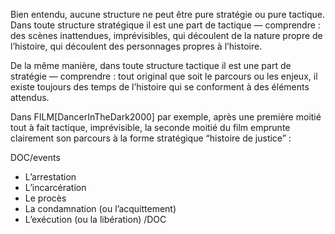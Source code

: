 <!-- Page: #19 Mixité des structures -->

Bien entendu, aucune structure ne peut être pure stratégie ou pure tactique. Dans toute structure stratégique il est une part de tactique — comprendre : des scènes inattendues, imprévisibles, qui découlent de la nature propre de l’histoire, qui découlent des personnages propres à l’histoire. 

De la même manière, dans toute structure tactique il est une part de stratégie — comprendre : tout original que soit le parcours ou les enjeux, il existe toujours des temps de l’histoire qui se conforment à des éléments attendus. 

Dans FILM[DancerInTheDark2000] par exemple, après une première moitié tout à fait tactique, imprévisible, la seconde moitié du film emprunte clairement son parcours à la forme stratégique “histoire de justice” :

DOC/events
- L’arrestation
- L’incarcération
- Le procès
- La condamnation (ou l’acquittement)
- L’exécution (ou la libération)
/DOC

